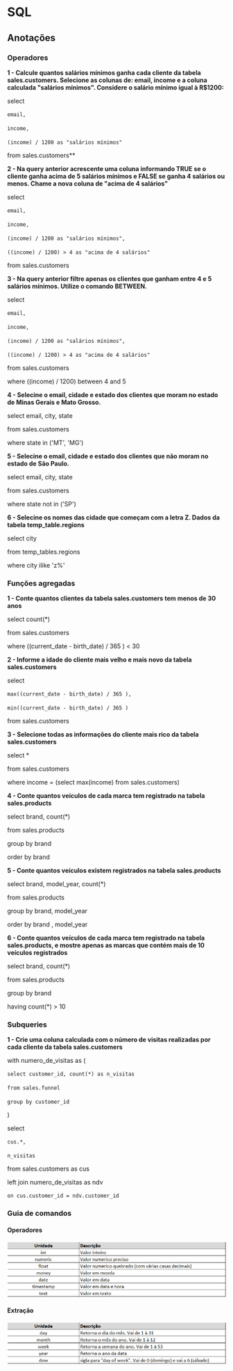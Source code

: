 # SQL

## Anotações

### Operadores

**1 - Calcule quantos salários mínimos ganha cada cliente da tabela sales.customers. Selecione as colunas de: email, income e a coluna calculada "salários mínimos". Considere o salário mínimo igual à R$1200:**

select

	email,

	income,

	(income) / 1200 as "salários mínimos"

from sales.customers**



**2 - Na query anterior acrescente uma coluna informando TRUE se o cliente ganha acima de 5 salários mínimos e FALSE se ganha 4 salários ou menos. Chame a nova coluna de "acima de 4 salários"**

select

	email,

	income,

	(income) / 1200 as "salários mínimos",

	((income) / 1200) > 4 as "acima de 4 salários"

from sales.customers



**3 - Na query anterior filtre apenas os clientes que ganham entre 4 e 5 salários mínimos. Utilize o comando BETWEEN.**

select

	email,

	income,

	(income) / 1200 as "salários mínimos",

	((income) / 1200) > 4 as "acima de 4 salários"

from sales.customers

where ((income) / 1200) between 4 and 5



**4 - Selecine o email, cidade e estado dos clientes que moram no estado de Minas Gerais e Mato Grosso.**

select email, city, state

from sales.customers

where state in ('MT', 'MG')


**5 - Selecine o email, cidade e estado dos clientes que não moram no estado de São Paulo.**

select email, city, state

from sales.customers

where state not in ('SP')


**6 - Selecine os nomes das cidade que começam com a letra Z. Dados da tabela temp_table.regions**

select city

from temp_tables.regions

where city ilike 'z%'


### Funções agregadas

**1 - Conte quantos clientes da tabela sales.customers tem menos de 30 anos**

select count(*)

from sales.customers

where ((current_date - birth_date) / 365 ) < 30

**2 - Informe a idade do cliente mais velho e mais novo da tabela sales.customers**

select 

	max((current_date - birth_date) / 365 ),

	min((current_date - birth_date) / 365 )

from sales.customers



**3 - Selecione todas as informações do cliente mais rico da tabela sales.customers**


select *

from sales.customers

where income = (select max(income) from sales.customers)



**4 -  Conte quantos veículos de cada marca tem registrado na tabela sales.products**


select brand, count(*)

from sales.products

group by brand

order by brand 



**5 - Conte quantos veículos existem registrados na tabela sales.products**


select brand, model_year, count(*)

from sales.products

group by brand, model_year

order by brand , model_year



**6 - Conte quantos veículos de cada marca tem registrado na tabela sales.products, e mostre apenas as marcas que contém mais de 10 veículos registrados**


select brand, count(*)

from sales.products

group by brand

having count(*) > 10 

### Subqueries

**1 - Crie uma coluna calculada com o número de visitas realizadas por cada cliente da tabela sales.customers**

with numero_de_visitas as (

	select customer_id, count(*) as n_visitas

	from sales.funnel

	group by customer_id

)

select

	cus.*,

	n_visitas

from sales.customers as cus

left join numero_de_visitas as ndv

	on cus.customer_id = ndv.customer_id


### Guia de comandos

#### Operadores

![Alt text](image.png)

#### Extração

![Alt text](image-1.png)